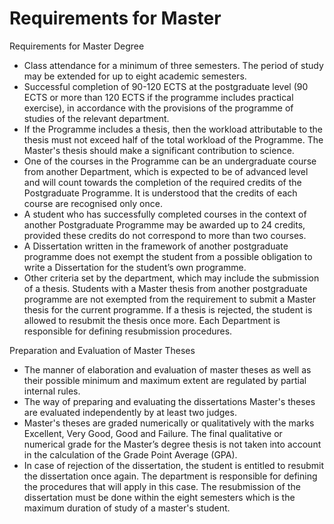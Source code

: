 # Requirements for Master
Requirements for Master Degree
  * Class attendance for a minimum of three semesters. The period of study may be extended for up to eight academic semesters.
  * Successful completion of 90-120 ECTS at the postgraduate level (90 ECTS or more than 120 ECTS if the programme includes practical exercise), in accordance with the provisions of the programme of studies of the relevant department.
  * If the Programme includes a thesis, then the workload attributable to the thesis must not exceed half of the total workload of the Programme. The Master's thesis should make a significant contribution to science.
  * One of the courses in the Programme can be an undergraduate course from another Department, which is expected to be of advanced level and will count towards the completion of the required credits of the Postgraduate Programme. It is understood that the credits of each course are recognised only once.
  * A student who has successfully completed courses in the context of another Postgraduate Programme may be awarded up to 24 credits, provided these credits do not correspond to more than two courses.
  * A Dissertation written in the framework of another postgraduate programme does not exempt the student from a possible obligation to write a Dissertation for the student’s own programme.
  * Other criteria set by the department, which may include the submission of a thesis. Students with a Master thesis from another postgraduate programme are not exempted from the requirement to submit a Master thesis for the current programme. If a thesis is rejected, the student is allowed to resubmit the thesis once more. Each Department is responsible for defining resubmission procedures.


Preparation and Evaluation of Master Theses
  * The manner of elaboration and evaluation of master theses as well as their possible minimum and maximum extent are regulated by partial internal rules.
  * The way of preparing and evaluating the dissertations Master's theses are evaluated independently by at least two judges.
  * Master's theses are graded numerically or qualitatively with the marks Excellent, Very Good, Good and Failure. The final qualitative or numerical grade for the Master’s degree thesis is not taken into account in the calculation of the Grade Point Average (GPA).
  * In case of rejection of the dissertation, the student is entitled to resubmit the dissertation once again. The department is responsible for defining the procedures that will apply in this case. The resubmission of the dissertation must be done within the eight semesters which is the maximum duration of study of a master's student.


